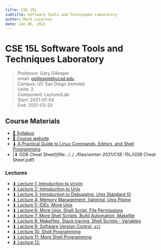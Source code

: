 ```yaml
---
title: CSE 15L
subtitle: Software Tools and Techniques Laboratory
author: Mark Lucernas
date: Jan 06, 2021
---
```



# CSE 15L Software Tools and Techniques Laboratory
> Professor: Gary Gillespie<br>
> email: ggillespie@ucsd.edu<br>
> Campus: UC San Diego (remote)<br>
> Units: 2<br>
> Component: Lecture/Lab<br>
> Start: 2021-01-04<br>
> End: 2021-03-20<br>

## Course Materials

- [📄 Syllabus](http://ieng6.ucsd.edu/~cs15x/)
- [📄 Course website](http://ieng6.ucsd.edu/~cs15x/)
- [⬇ A Practical Guide to Linux Commands, Editors, and Shell Programming](file:../../../files/winter-2021/CSE-15L/A-Practical-Guide-to-Linux-Commands-Editors-and-Shell-Programming-2nd-Edition.pdf)
- [⬇ GDB Cheat Sheet](file:../../../files/winter-2021/CSE-15L/GDB Cheat Sheet.pdf)

### Lectures

- [⬇ Lecture 1: Introduction to vi/vim](file:../../../files/winter-2021/CSE-15L/lectures/Lecture01-CSE15L-SectB-Winter2021-4Jan2021.pdf)
- [⬇ Lecture 2: Introduction to Unix](file:../../../files/winter-2021/CSE-15L/lectures/Lecture02-CSE15L-SectB-Winter2021-6Jan2021.pdf)
- [⬇ Lecture 3: Introduction to Debugging, Unix Standard IO](file:../../../files/winter-2021/CSE-15L/lectures/Lecture03-CSE15L-SectB-Winter2021-11Jan2021.pdf)
- [⬇ Lecture 4: Memory Management, Valgrind, Unix Piping](file:../../../files/winter-2021/CSE-15L/lectures/Lecture04-CSE15L-SectB-Winter2021-13Jan2021.pdf)
- [⬇ Lecture 5: IDEs, More Unix](file:../../../files/winter-2021/CSE-15L/lectures/Lecture05-CSE15L-SectB-Winter2021-20Jan2021.pdf)
- [⬇ Lecture 6: More Unix, Shell Script, File Permissions](file:../../../files/winter-2021/CSE-15L/lectures/Lecture06-CSE15L-SectB-Winter2021-25Jan2021.pdf)
- [⬇ Lecture 7: More Shell Scripts, Build Automation, Makefile](file:../../../files/winter-2021/CSE-15L/lectures/Lecture07-CSE15L-SectB-Winter2021-27Jan2021.pdf)
- [⬇ Lecture 8: Makefiles, Stack tracing, Shell Scripts - Variables](file:../../../files/winter-2021/CSE-15L/lectures/Lecture08-CSE15L-SectB-Winter2021-01Feb2021.pdf)
- [⬇ Lecture 9: Software Version Control, `git`](file:../../../files/winter-2021/CSE-15L/lectures/Lecture09-CSE15L-SectB-Winter2021-03Feb2021.pdf)
- [⬇ Lecture 10: Shell Programming](file:../../../files/winter-2021/CSE-15L/lectures/Lecture10-CSE15L-SectB-Winter2021-08Feb2021.pdf)
- [⬇ Lecture 11: More Shell Programming](file:../../../files/winter-2021/CSE-15L/lectures/Lecture11-CSE15L-SectB-Winter2021-10Feb2021.pdf)
- [⬇ Lecture 12: ](file:../../../files/winter-2021/CSE-15L/lectures/Lecture12-CSE15L-SectB-Winter2021-17Feb2021.pdf)
